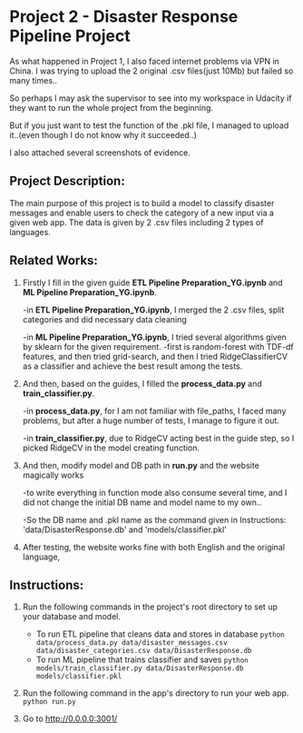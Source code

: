 # Project 2 - Disaster Response Pipeline Project
As what happened in Project 1, I also faced internet problems via VPN in China. I was trying to upload the 2 original .csv files(just 10Mb) but failed so many times..

So perhaps I may ask the supervisor to see into my workspace in Udacity if they want to run the whole project from the beginning.

But if you just want to test the function of the .pkl file, I managed to upload it..(even though I do not know why it succeeded..)

I also attached several screenshots of evidence.

## Project Description:
The main purpose of this project is to build a model to classify disaster messages and enable users to check the category of a new input via a given web app. The data is given by 2 .csv files including 2 types of languages. 

## Related Works:
1. Firstly I fill in the given guide **ETL Pipeline Preparation_YG.ipynb** and **ML Pipeline Preparation_YG.ipynb**.

   -in **ETL Pipeline Preparation_YG.ipynb**, I merged the 2 .csv files, split categories and did necessary data cleaning

   -in **ML Pipeline Preparation_YG.ipynb**, I tried several algorithms given by sklearn for the given requirement.
    -first is random-forest with TDF-df features, and then tried grid-search, and then I tried RidgeClassifierCV as a classifier and achieve the best result among the tests.
2. And then, based on the guides, I filled the **process_data.py** and **train_classifier.py**.

   -in **process_data.py**, for I am not familiar with file_paths, I faced many problems, but after a huge number of tests, I manage to figure it out.

   -in **train_classifier.py**, due to RidgeCV acting best in the guide step, so I picked RidgeCV in the model creating function.

3. And then, modify model and DB path in **run.py** and the website magically works

   -to write everything in function mode also consume several time, and I did not change the initial DB name and model name to my own..

   -So the DB name and .pkl name as the command given in Instructions: 'data/DisasterResponse.db' and 'models/classifier.pkl'
4. After testing, the website works fine with both English and the original language,

## Instructions:
1. Run the following commands in the project's root directory to set up your database and model.

    - To run ETL pipeline that cleans data and stores in database
        `python data/process_data.py data/disaster_messages.csv data/disaster_categories.csv data/DisasterResponse.db`
    - To run ML pipeline that trains classifier and saves
        `python models/train_classifier.py data/DisasterResponse.db models/classifier.pkl`

2. Run the following command in the app's directory to run your web app.
    `python run.py`

3. Go to http://0.0.0.0:3001/

